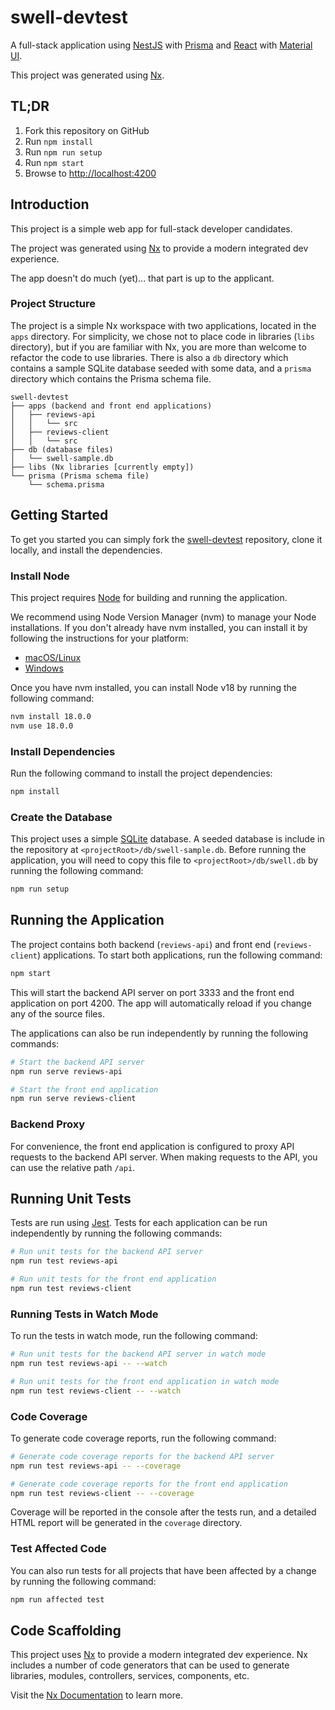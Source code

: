 # swell-devtest

A full-stack application using [NestJS](https://nestjs.com) with [Prisma](https://www.prisma.io/) and [React](https://reactjs.org) with [Material UI](https://mui.com/).

This project was generated using [Nx](https://nx.dev).

## TL;DR

1. Fork this repository on GitHub
2. Run `npm install`
3. Run `npm run setup`
4. Run `npm start`
5. Browse to [http://localhost:4200](http://localhost:4200/)

## Introduction

This project is a simple web app for full-stack developer candidates.

The project was generated using [Nx](https://nx.dev) to provide a modern integrated dev experience.

The app doesn't do much (yet)... that part is up to the applicant.

### Project Structure

The project is a simple Nx workspace with two applications, located in the `apps` directory.
For simplicity, we chose not to place code in libraries (`libs` directory), but if you are familiar with Nx,
you are more than welcome to refactor the code to use libraries.
There is also a `db` directory which contains a sample SQLite database seeded with some data,
and a `prisma` directory which contains the Prisma schema file.

```
swell-devtest
├── apps (backend and front end applications)
│   ├── reviews-api
│   │   └── src
│   ├── reviews-client
│   │   └── src
├── db (database files)
│   └── swell-sample.db
├── libs (Nx libraries [currently empty])
└── prisma (Prisma schema file)
    └── schema.prisma
```

## Getting Started

To get you started you can simply fork the [swell-devtest](https://github.com/Swell-Platform/swell-devtest) repository, clone it locally, and install the dependencies.

### Install Node

This project requires [Node](https://nodejs.org) for building and running the application.

We recommend using Node Version Manager (nvm) to manage your Node installations.
If you don't already have nvm installed, you can install it by following the instructions for your platform:

- [macOS/Linux](https://github.com/nvm-sh/nvm)
- [Windows](https://github.com/coreybutler/nvm-windows)

Once you have nvm installed, you can install Node v18 by running the following command:

```bash
nvm install 18.0.0
nvm use 18.0.0
```

### Install Dependencies

Run the following command to install the project dependencies:

```bash
npm install
```

### Create the Database

This project uses a simple [SQLite](https://www.sqlite.org/index.html) database.
A seeded database is include in the repository at `<projectRoot>/db/swell-sample.db`.
Before running the application, you will need to copy this file to `<projectRoot>/db/swell.db` by running the following command:

```bash
npm run setup
```

## Running the Application

The project contains both backend (`reviews-api`) and front end (`reviews-client`) applications.
To start both applications, run the following command:

```bash
npm start
```

This will start the backend API server on port 3333 and the front end application on port 4200.
The app will automatically reload if you change any of the source files.

The applications can also be run independently by running the following commands:

```bash
# Start the backend API server
npm run serve reviews-api

# Start the front end application
npm run serve reviews-client
```

### Backend Proxy

For convenience, the front end application is configured to proxy API requests to the backend API server.
When making requests to the API, you can use the relative path `/api`.

## Running Unit Tests

Tests are run using [Jest](https://jestjs.io).
Tests for each application can be run independently by running the following commands:

```bash
# Run unit tests for the backend API server
npm run test reviews-api

# Run unit tests for the front end application
npm run test reviews-client
```

### Running Tests in Watch Mode

To run the tests in watch mode, run the following command:

```bash
# Run unit tests for the backend API server in watch mode
npm run test reviews-api -- --watch

# Run unit tests for the front end application in watch mode
npm run test reviews-client -- --watch
```

### Code Coverage

To generate code coverage reports, run the following command:

```bash
# Generate code coverage reports for the backend API server
npm run test reviews-api -- --coverage

# Generate code coverage reports for the front end application
npm run test reviews-client -- --coverage
```

Coverage will be reported in the console after the tests run, and a detailed HTML report will be generated in the `coverage` directory.

### Test Affected Code

You can also run tests for all projects that have been affected by a change by running the following command:

```bash
npm run affected test
```

## Code Scaffolding

This project uses [Nx](https://nx.dev) to provide a modern integrated dev experience.
Nx includes a number of code generators that can be used to generate libraries, modules, controllers, services, components, etc.

Visit the [Nx Documentation](https://nx.dev/plugin-features/use-code-generators) to learn more.
